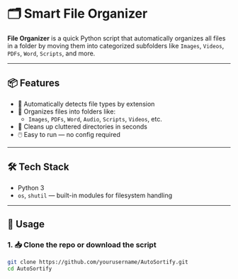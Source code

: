 # 🗂️ Smart File Organizer

**File Organizer** is a quick Python script that automatically organizes all files in a folder by moving them into categorized subfolders like `Images`, `Videos`, `PDFs`, `Word`, `Scripts`, and more.

---

## 📦 Features

- 🧠 Automatically detects file types by extension
- 📁 Organizes files into folders like:
  - `Images`, `PDFs`, `Word`, `Audio`, `Scripts`, `Videos`, etc.
- 🧹 Cleans up cluttered directories in seconds
- 🖱️ Easy to run — no config required

---

## 🛠️ Tech Stack

- Python 3
- `os`, `shutil` — built-in modules for filesystem handling

---

## 🚀 Usage

### 1. 📥 Clone the repo or download the script

```bash
git clone https://github.com/yourusername/AutoSortify.git
cd AutoSortify

